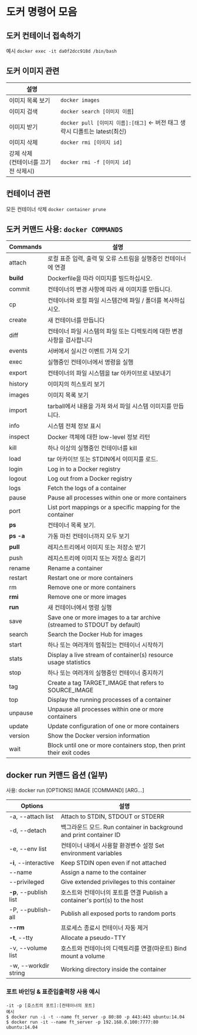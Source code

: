 # 도커 명령어 모음

## 도커 컨테이너 접속하기
예시 `docker exec -it da0f2dcc918d /bin/bash`

## 도커 이미지 관련 

|설명||
|---|---|
| 이미지 목록 보기 | `docker images` |
| 이미지 검색 | `docker search [이미지 이름`] 
| 이미지 받기 | `docker pull [이미지 이름]:[태그]` <- 버전 태그 생략시 디폴트는 latest(최신)|
| 이미지 삭제 | `docker rmi [이미지 id]` |
| 강제 삭제<br>(컨테이너를 끄기 전 삭제시) | `docker rmi -f [이미지 id]` |


## 컨테이너 관련
모든 컨테이너 삭제 `docker container prune` 


## 도커 커맨드 사용: `docker COMMANDS`

| Commands    | 설명 |
| --- | --- |
|  attach     | 로컬 표준 입력, 출력 및 오류 스트림을 실행중인 컨테이너에 연결|
|  **build**      | Dockerfile을 따라 이미지를 빌드하십시오.|
|  commit     | 컨테이너의 변경 사항에 따라 새 이미지를 만듭니다.|
|  cp         | 컨테이너와 로컬 파일 시스템간에 파일 / 폴더를 복사하십시오.|
|  create     | 새 컨테이너를 만듭니다|
|  diff       | 컨테이너 파일 시스템의 파일 또는 디렉토리에 대한 변경 사항을 검사합니다|
|  events     | 서버에서 실시간 이벤트 가져 오기|
|  exec       | 실행중인 컨테이너에서 명령을 실행|
|  export     | 컨테이너의 파일 시스템을 tar 아카이브로 내보내기|
|  history    | 이미지의 히스토리 보기|
|  images     | 이미지 목록 보기|
|  import     | tarball에서 내용을 가져 와서 파일 시스템 이미지를 만듭니다.|
|  info       | 시스템 전체 정보 표시|
|  inspect    | Docker 객체에 대한 low-level 정보 리턴|
|  kill       | 하나 이상의 실행중인 컨테이너를 kill|
|  load       | tar 아카이브 또는 STDIN에서 이미지를 로드.|
|  login      | Log in to a Docker registry|
|  logout     | Log out from a Docker registry|
|  logs       | Fetch the logs of a container|
|  pause      | Pause all processes within one or more containers|
|  port       | List port mappings or a specific mapping for the container|
|  **ps**         | 컨테이너 목록 보기.|
|  **ps -a** |가동 마친 컨테이너까지 모두 보기|
|  **pull**       | 레지스트리에서 이미지 또는 저장소 받기|
|  push       | 레지스트리에 이미지 또는 저장소 올리기|
|  rename     | Rename a container|
|  restart    | Restart one or more containers|
|  rm         | Remove one or more containers|
|  **rmi**        | Remove one or more images|
|  **run**        | 새 컨테이너에서 명령 실행|
|  save       | Save one or more images to a tar archive (streamed to STDOUT by default)|
|  search     | Search the Docker Hub for images|
|  start      | 하나 또는 여러개의 멈춰있는 컨테이너 시작하기|
|  stats      | Display a live stream of container(s) resource usage statistics|
|  stop       | 하나 또는 여러개의 실행중인 컨테이너 중지하기|
|  tag        | Create a tag TARGET_IMAGE that refers to SOURCE_IMAGE|
|  top        | Display the running processes of a container|
|  unpause    | Unpause all processes within one or more containers|
|  update     | Update configuration of one or more containers|
|  version    | Show the Docker version information|
|  wait       | Block until one or more containers stop, then print their exit codes|

## docker run 커맨드 옵션 (일부)
사용: docker run [OPTIONS] IMAGE [COMMAND] [ARG...]

| Options | 설명 |
|---|---|
|  -a, --attach list           |         Attach to STDIN, STDOUT or STDERR|
|  -d, --detach                | 백그라운드 모드. Run container in background and print container ID|
|  -e, --env list              |컨테이너 내에서 사용할 환경변수 설정 Set environment variables|
|  **-i**, --interactive           |         Keep STDIN open even if not attached|
|      --name                  | Assign a name to the container |
|      --privileged            |         Give extended privileges to this container|
|  **-p**, --publish list          |호스트와 컨테이너의 포트를 연결 Publish a container's port(s) to the host|
|  -P, --publish-all           |         Publish all exposed ports to random ports|
|      **--rm**                    |         프로세스 종료시 컨테이너 자동 제거|
|  **-t**, --tty                   |         Allocate a pseudo-TTY|
|  -v, --volume list           | 호스트와 컨테이너의 디렉토리를 연결(마운트) Bind mount a volume|
|  -w, --workdir string        |         Working directory inside the container|


### 포트 바인딩 & 표준입출력창  사용 예시
~~~
-it -p [호스트의 포트]:[컨테이너의 포트]
예시
$ docker run -i -t --name ft_server -p 80:80 -p 443:443 ubuntu:14.04
$ docker run -it --name ft_server -p 192.168.0.100:7777:80 ubuntu:14.04
~~~
